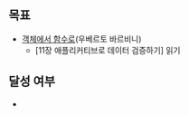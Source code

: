 ## 목표

- [객체에서 함수로](https://product.kyobobook.co.kr/detail/S000214983374)(우베르토 바르비니) 
  - [11장 애플리커티브로 데이터 검증하기] 읽기

## 달성 여부
- 
